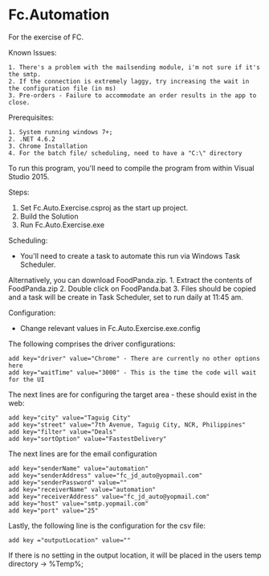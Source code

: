 # Fc.Automation
For the exercise of FC.

Known Issues:
	
	1. There's a problem with the mailsending module, i'm not sure if it's the smtp.
	2. If the connection is extremely laggy, try increasing the wait in the configuration file (in ms)
	3. Pre-orders - Failure to accommodate an order results in the app to close.


Prerequisites:

	1. System running windows 7+;
	2. .NET 4.6.2
	3. Chrome Installation
	4. For the batch file/ scheduling, need to have a "C:\" directory

To run this program, you'll need to compile the program from
within Visual Studio 2015.

Steps:
 1. Set Fc.Auto.Exercise.csproj as the start up project.
 2. Build the Solution
 3. Run Fc.Auto.Exercise.exe

Scheduling:
  - You'll need to create a task to automate this run via Windows Task Scheduler.


Alternatively, you can download FoodPanda.zip.
	1. Extract the contents of FoodPanda.zip
	2. Double click on FoodPanda.bat
	3. Files should be copied and a task will be create in Task Scheduler, set to run daily at 11:45 am.


Configuration:
 - Change relevant values in Fc.Auto.Exercise.exe.config
 
The following comprises the driver configurations:

    add key="driver" value="Chrome" - There are currently no other options here
    add key="waitTime" value="3000" - This is the time the code will wait for the UI

The next lines are for configuring the target area - these should exist in the web:

    add key="city" value="Taguig City"
    add key="street" value="7th Avenue, Taguig City, NCR, Philippines"
    add key="filter" value="Deals"
    add key="sortOption" value="FastestDelivery"

The next lines are for the email configuration

    add key="senderName" value="automation"
    add key="senderAddress" value="fc_jd_auto@yopmail.com"
    add key="senderPassword" value=""
    add key="receiverName" value="automation"
    add key="receiverAddress" value="fc_jd_auto@yopmail.com"
    add key="host" value="smtp.yopmail.com"
    add key="port" value="25"

Lastly, the following line is the configuration for the csv file:

    add key ="outputLocation" value=""

If there is no setting in the output location, it will be placed in the users temp directory -> %Temp%;
